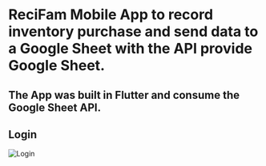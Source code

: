 # ReciFam Mobile App to record inventory purchase and send data to a Google Sheet with the API provide Google Sheet.
## The App was built in Flutter and consume the Google Sheet API. 

## Login

![](https://drive.google.com/file/d/1xGgNvD2YpwWl85Io4apVAoXPT2lDvq33/view?raw=true "Login")
